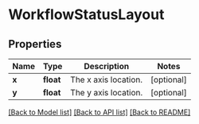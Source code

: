 # WorkflowStatusLayout

## Properties
Name | Type | Description | Notes
------------ | ------------- | ------------- | -------------
**x** | **float** | The x axis location. | [optional] 
**y** | **float** | The y axis location. | [optional] 

[[Back to Model list]](../README.md#documentation-for-models) [[Back to API list]](../README.md#documentation-for-api-endpoints) [[Back to README]](../README.md)

